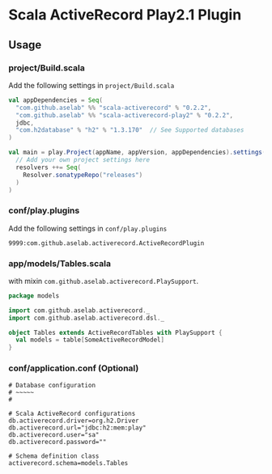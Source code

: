 # Scala ActiveRecord Play2.1 Plugin

## Usage

### project/Build.scala

Add the following settings in `project/Build.scala`

```scala
val appDependencies = Seq(
  "com.github.aselab" %% "scala-activerecord" % "0.2.2",
  "com.github.aselab" %% "scala-activerecord-play2" % "0.2.2",
  jdbc,
  "com.h2database" % "h2" % "1.3.170"  // See Supported databases
)

val main = play.Project(appName, appVersion, appDependencies).settings(
  // Add your own project settings here
  resolvers ++= Seq(
    Resolver.sonatypeRepo("releases")
  )
)
```

### conf/play.plugins

Add the following settings in `conf/play.plugins`

```
9999:com.github.aselab.activerecord.ActiveRecordPlugin
```

### app/models/Tables.scala

with mixin `com.github.aselab.activerecord.PlaySupport`.

```scala
package models

import com.github.aselab.activerecord._
import com.github.aselab.activerecord.dsl._

object Tables extends ActiveRecordTables with PlaySupport {
  val models = table[SomeActiveRecordModel]
}
```

### conf/application.conf (Optional)

```
# Database configuration
# ~~~~~ 
#

# Scala ActiveRecord configurations
db.activerecord.driver=org.h2.Driver
db.activerecord.url="jdbc:h2:mem:play"
db.activerecord.user="sa"
db.activerecord.password=""

# Schema definition class
activerecord.schema=models.Tables
```

